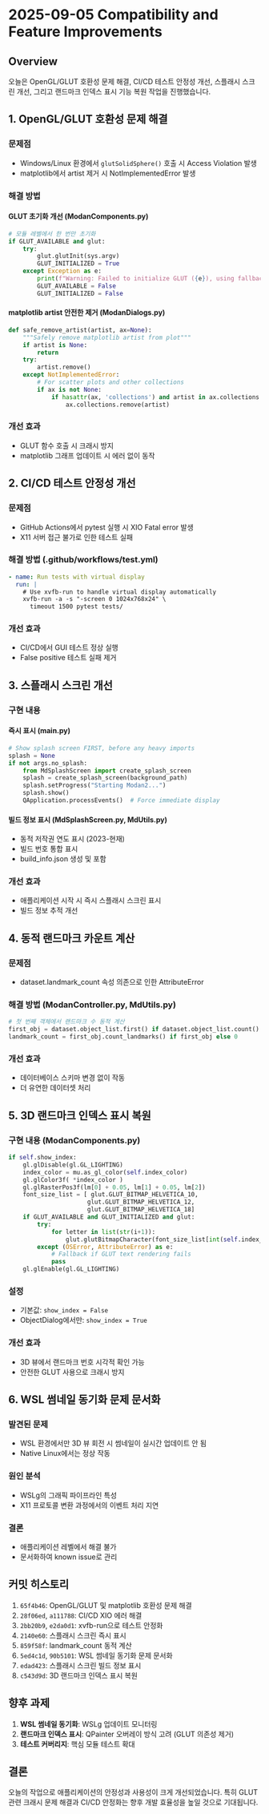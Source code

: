 # 2025-09-05 Compatibility and Feature Improvements

## Overview
오늘은 OpenGL/GLUT 호환성 문제 해결, CI/CD 테스트 안정성 개선, 스플래시 스크린 개선, 그리고 랜드마크 인덱스 표시 기능 복원 작업을 진행했습니다.

## 1. OpenGL/GLUT 호환성 문제 해결

### 문제점
- Windows/Linux 환경에서 `glutSolidSphere()` 호출 시 Access Violation 발생
- matplotlib에서 artist 제거 시 NotImplementedError 발생

### 해결 방법

#### GLUT 초기화 개선 (ModanComponents.py)
```python
# 모듈 레벨에서 한 번만 초기화
if GLUT_AVAILABLE and glut:
    try:
        glut.glutInit(sys.argv)
        GLUT_INITIALIZED = True
    except Exception as e:
        print(f"Warning: Failed to initialize GLUT ({e}), using fallback rendering")
        GLUT_AVAILABLE = False
        GLUT_INITIALIZED = False
```

#### matplotlib artist 안전한 제거 (ModanDialogs.py)
```python
def safe_remove_artist(artist, ax=None):
    """Safely remove matplotlib artist from plot"""
    if artist is None:
        return
    try:
        artist.remove()
    except NotImplementedError:
        # For scatter plots and other collections
        if ax is not None:
            if hasattr(ax, 'collections') and artist in ax.collections:
                ax.collections.remove(artist)
```

### 개선 효과
- GLUT 함수 호출 시 크래시 방지
- matplotlib 그래프 업데이트 시 에러 없이 동작

## 2. CI/CD 테스트 안정성 개선

### 문제점
- GitHub Actions에서 pytest 실행 시 XIO Fatal error 발생
- X11 서버 접근 불가로 인한 테스트 실패

### 해결 방법 (.github/workflows/test.yml)
```yaml
- name: Run tests with virtual display
  run: |
    # Use xvfb-run to handle virtual display automatically
    xvfb-run -a -s "-screen 0 1024x768x24" \
      timeout 1500 pytest tests/
```

### 개선 효과
- CI/CD에서 GUI 테스트 정상 실행
- False positive 테스트 실패 제거

## 3. 스플래시 스크린 개선

### 구현 내용

#### 즉시 표시 (main.py)
```python
# Show splash screen FIRST, before any heavy imports
splash = None
if not args.no_splash:
    from MdSplashScreen import create_splash_screen
    splash = create_splash_screen(background_path)
    splash.setProgress("Starting Modan2...")
    splash.show()
    QApplication.processEvents()  # Force immediate display
```

#### 빌드 정보 표시 (MdSplashScreen.py, MdUtils.py)
- 동적 저작권 연도 표시 (2023-현재)
- 빌드 번호 통합 표시
- build_info.json 생성 및 포함

### 개선 효과
- 애플리케이션 시작 시 즉시 스플래시 스크린 표시
- 빌드 정보 추적 개선

## 4. 동적 랜드마크 카운트 계산

### 문제점
- dataset.landmark_count 속성 의존으로 인한 AttributeError

### 해결 방법 (ModanController.py, MdUtils.py)
```python
# 첫 번째 객체에서 랜드마크 수 동적 계산
first_obj = dataset.object_list.first() if dataset.object_list.count() > 0 else None
landmark_count = first_obj.count_landmarks() if first_obj else 0
```

### 개선 효과
- 데이터베이스 스키마 변경 없이 작동
- 더 유연한 데이터셋 처리

## 5. 3D 랜드마크 인덱스 표시 복원

### 구현 내용 (ModanComponents.py)
```python
if self.show_index:
    gl.glDisable(gl.GL_LIGHTING)
    index_color = mu.as_gl_color(self.index_color)
    gl.glColor3f( *index_color )
    gl.glRasterPos3f(lm[0] + 0.05, lm[1] + 0.05, lm[2])
    font_size_list = [ glut.GLUT_BITMAP_HELVETICA_10,
                      glut.GLUT_BITMAP_HELVETICA_12,
                      glut.GLUT_BITMAP_HELVETICA_18]
    if GLUT_AVAILABLE and GLUT_INITIALIZED and glut:
        try:
            for letter in list(str(i+1)):
                glut.glutBitmapCharacter(font_size_list[int(self.index_size)], ord(letter))
        except (OSError, AttributeError) as e:
            # Fallback if GLUT text rendering fails
            pass
    gl.glEnable(gl.GL_LIGHTING)
```

### 설정
- 기본값: `show_index = False`
- ObjectDialog에서만: `show_index = True`

### 개선 효과
- 3D 뷰에서 랜드마크 번호 시각적 확인 가능
- 안전한 GLUT 사용으로 크래시 방지

## 6. WSL 썸네일 동기화 문제 문서화

### 발견된 문제
- WSL 환경에서만 3D 뷰 회전 시 썸네일이 실시간 업데이트 안 됨
- Native Linux에서는 정상 작동

### 원인 분석
- WSLg의 그래픽 파이프라인 특성
- X11 프로토콜 변환 과정에서의 이벤트 처리 지연

### 결론
- 애플리케이션 레벨에서 해결 불가
- 문서화하여 known issue로 관리

## 커밋 히스토리

1. `65f4b46`: OpenGL/GLUT 및 matplotlib 호환성 문제 해결
2. `28f06ed`, `a111788`: CI/CD XIO 에러 해결
3. `2bb20b9`, `e2da0d1`: xvfb-run으로 테스트 안정화
4. `2140e60`: 스플래시 스크린 즉시 표시
5. `859f58f`: landmark_count 동적 계산
6. `5ed4c1d`, `90b5101`: WSL 썸네일 동기화 문제 문서화
7. `edad423`: 스플래시 스크린 빌드 정보 표시
8. `c543d9d`: 3D 랜드마크 인덱스 표시 복원

## 향후 과제

1. **WSL 썸네일 동기화**: WSLg 업데이트 모니터링
2. **랜드마크 인덱스 표시**: QPainter 오버레이 방식 고려 (GLUT 의존성 제거)
3. **테스트 커버리지**: 핵심 모듈 테스트 확대

## 결론

오늘의 작업으로 애플리케이션의 안정성과 사용성이 크게 개선되었습니다. 특히 GLUT 관련 크래시 문제 해결과 CI/CD 안정화는 향후 개발 효율성을 높일 것으로 기대됩니다.
